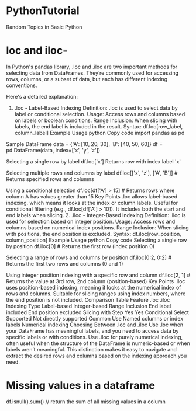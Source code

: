 # PythonTutorial
Random Topics in Basic Python
# loc and iloc-
In Python's pandas library, .loc and .iloc are two important methods for selecting data from DataFrames. They’re commonly used for accessing rows, columns, or a subset of data, but each has different indexing conventions.

Here's a detailed explanation:

1. .loc - Label-Based Indexing
Definition: .loc is used to select data by label or conditional selection.
Usage: Access rows and columns based on labels or boolean conditions.
Range Inclusion: When slicing with labels, the end label is included in the result.
Syntax: df.loc[row_label, column_label]
Example Usage
python
Copy code
import pandas as pd

Sample DataFrame
data = {'A': [10, 20, 30], 'B': [40, 50, 60]}
df = pd.DataFrame(data, index=['x', 'y', 'z'])

 Selecting a single row by label
df.loc['x']           Returns row with index label 'x'

 Selecting multiple rows and columns by label
df.loc[['x', 'z'], ['A', 'B']]  # Returns specified rows and columns

 Using a conditional selection
df.loc[df['A'] > 15]  # Returns rows where column A has values greater than 15
Key Points
.loc allows label-based indexing, which means it looks at the index or column labels.
Useful for conditional filtering (e.g., df.loc[df['A'] > 10]).
It includes both the start and end labels when slicing.
2. .iloc - Integer-Based Indexing
Definition: .iloc is used for selection based on integer position.
Usage: Access rows and columns based on numerical index positions.
Range Inclusion: When slicing with positions, the end position is excluded.
Syntax: df.iloc[row_position, column_position]
Example Usage
python
Copy code
 Selecting a single row by position
df.iloc[0]            # Returns the first row (index position 0)

 Selecting a range of rows and columns by position
df.iloc[0:2, 0:2]     # Returns the first two rows and columns (0 and 1)

 Using integer position indexing with a specific row and column
df.iloc[2, 1]         # Returns the value at 3rd row, 2nd column (position-based)
Key Points
.iloc uses position-based indexing, meaning it looks at the numerical index of rows and columns.
Suitable for slicing ranges using index numbers, where the end position is not included.
Comparison Table
Feature	.loc	.iloc
Indexing Type	Label-based	Integer-based
Range Inclusion	End label included	End position excluded
Slicing with Step	Yes	Yes
Conditional Select	Supported	Not directly supported
Common Use	Named columns or index labels	Numerical indexing
Choosing Between .loc and .iloc
Use .loc when your DataFrame has meaningful labels, and you need to access data by specific labels or with conditions.
Use .iloc for purely numerical indexing, often useful when the structure of the DataFrame is numeric-based or when labels aren’t meaningful.
This distinction makes it easy to navigate and extract the desired rows and columns based on the indexing approach you need. 


# Missing values in a dataframe
df.isnull().sum()  // return the sum of all missing values in a column
 
# 
